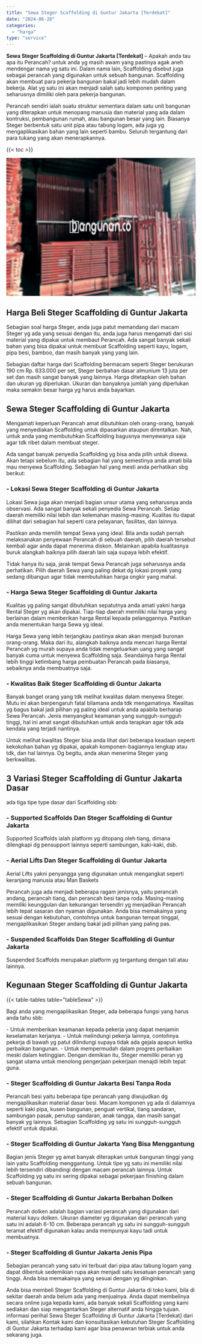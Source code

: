 ```yaml
---
title: "Sewa Steger Scaffolding di Guntur Jakarta [Terdekat]"
date: "2024-06-28"
categories: 
  - "harga"
type: "service"
---
```


**Sewa Steger Scaffolding di Guntur Jakarta \[Terdekat\]** – Apakah anda tau apa itu Perancah? untuk anda yg masih awam yang pastinya agak aneh mendengar nama yg satu ini. Dalam nama lain, Scaffolding disebut juga sebagai perancah yang digunakan untuk sebuah bangunan. Scaffolding akan membuat para pekerja bangunan bakal jadi lebih mudah dalam bekerja. Alat yg satu ini akan menjadi salah satu komponen penting yang seharusnya dimiliki oleh para pekerja bangunan.

Perancah sendiri ialah suatu struktur sementara dalam satu unit bangunan yang diterapkan untuk menopang manusia dan material yang ada dalam kontruksi, pembangunan rumah, atau bangunan besar yang lain. Biasanya Steger berbentuk satu unit pipa atau tabung logam, ada juga yg mengaplikasikan bahan yang lain seperti bambu. Seluruh tergantung dari para tukang yang akan menerapkannya.

{{< toc >}}

![Sewa Steger Scaffolding di Guntur Jakarta [Terdekat]](/images/sewa-scaffolding-steger-09.png)

## Harga Beli Steger Scaffolding di Guntur Jakarta

Sebagian soal harga Steger, anda juga patut memandang dari macam Steger yg ada yang sesuai dengan itu, anda juga harus mengamati dari sisi material yang dipakai untuk membaut Perancah. Ada sangat banyak sekali bahan yang bisa dipakai untuk membuat Scaffolding seperti kayu, logam, pipa besi, bamboo, dan masih banyak yang yang lain.

Sebagian daftar harga dari Scaffolding bermacam seperti Steger berukuran 190 cm Rp. 633.000 per set, Steger berbahan dasar almunium 13 juta per set dan masih sangat banyak yang lainnya. Harga ditetapkan oleh bahan dan ukuran yg diperlukan. Ukuran dan banyaknya jumlah yang diperlukan maka semakin besar harga yg harus anda bayarkan.

## Sewa Steger Scaffolding di Guntur Jakarta

Mengamati keperluan Perancah amat dibutuhkan oleh orang-orang, banyak yang menyediakan Scaffolding untuk dipasarkan ataupun direntalkan. Nah, untuk anda yang membutuhkan Scaffolding bagusnya menyewanya saja agar tdk ribet dalam membuat steger.

Ada sangat banyak penyedia Scaffolding yg bisa anda pilih untuk disewa. Akan tetapi sebelum itu, ada sebagian hal yang semestinya anda amati bila mau menyewa Scaffolding. Sebagian hal yang mesti anda perhatikan sbg berikut:

### \- Lokasi Sewa Steger Scaffolding di Guntur Jakarta

Lokasi Sewa juga akan menjadi bagian unsur utama yang seharusnya anda observasi. Ada sangat banyak sekali penyedia Sewa Perancah. Setiap daerah memiliki nilai lebih dan kelemahan masing-masing. Kualitas itu dapat dilihat dari sebagian hal seperti cara pelayanan, fasilitas, dan lainnya.

Pastikan anda memilih tempat Sewa yang ideal. Bila anda sudah pernah melaksanakan penyewaan Perancah di sebuah daerah, pilih daerah tersebut kembali agar anda dapat menerima diskon. Melainkan apabila kualitasnya buruk alangkah baiknya pilih daerah lain saja supaya lebih efektif.

Tidak hanya itu saja, jarak tempat Sewa Perancah juga seharusnya anda perhatikan. Pilih daerah Sewa yang paling dekat dg lokasi proyek yang sedang dibangun agar tidak membutuhkan harga ongkir yang mahal.

### \- Harga Sewa Steger Scaffolding di Guntur Jakarta

Kualitas yg paling sangat dibutuhkan sepatutnya anda amati yakni harga Rental Steger yg akan dipakai. Tiap-tiap daerah memiliki nilai harga yang berlainan dalam memberikan harga Rental kepada pelanggannya. Pastikan anda menentukan harga Sewa yg ideal.

Harga Sewa yang lebih terjangkau pastinya akan akan menjadi buronan orang-orang. Maka dari itu, alangkah baiknya anda mencari harga Rental Perancah yg murah supaya anda tidak mengeluarkan uang yang sangat banyak cuma untuk menyewa Scaffolding saja. Seandainya harga Rental lebih tinggi ketimbang harga pembuatan Perancah pada biasanya, sebaiknya anda membuatnya saja.

### \- Kwalitas Baik Steger Scaffolding di Guntur Jakarta

Banyak banget orang yang tdk melihat kwalitas dalam menyewa Steger. Mutu ini akan berpengaruh fatal bilamana anda tdk mengamatinya. Kwalitas yg bagus bakal jadi pilihan yg paling ideal untuk anda apabila berharap Sewa Perancah. Jenis menyangkut keamanan yang sungguh-sungguh tinggi, hal ini amat sangat dibutuhkan untuk anda terapkan agar tdk ada kendala yang terjadi nantinya.

Untuk melihat kwalitas Steger bisa anda lihat dari beberapa keadaan seperti kekokohan bahan yg dipakai, apakah komponen-bagiannya lengkap atau tdk, dan hal lainnya. Dg begitu, anda akan menerima Steger yang berkwalitas.

## 3 Variasi Steger Scaffolding di Guntur Jakarta Dasar

ada tiga tipe type dasar dari Scaffolding sbb:

### \- Supported Scaffolds Dan Steger Scaffolding di Guntur Jakarta

Supported Scaffolds ialah platform yg ditopang oleh tiang, dimana dilengkapi dg pensupport lainnya seperti sambungan, kaki-kaki, dsb.

### \- Aerial Lifts Dan Steger Scaffolding di Guntur Jakarta

Aerial Lifts yakni penyangga yang digunakan untuk mengangkat seperti keranjang manusia atau Man Baskets

Perancah juga ada menjadi beberapa ragam jenisnya, yaitu perancah andang, perancah tiang, dan perancah besi tanpa roda. Masing-masing memiliki keunggulan dan kekurangan tersendiri yg menjadikan Perancah lebih tepat sasaran dan nyaman digunakan. Anda bisa memakainya yang sesuai dengan kebutuhan, contohnya untuk bangunan tempat tinggal, mengaplikasikan Steger andang bakal jadi pilihan yang paling pas.

### \- Suspended Scaffolds Dan Steger Scaffolding di Guntur Jakarta

Suspended Scaffolds merupakan platform yg tergantung dengan tali atau lainnya.

## Kegunaan Steger Scaffolding di Guntur Jakarta

{{< table-tables table="tableSewa" >}}

Bagi anda yang mengaplikasikan Steger, ada beberapa fungsi yang harus anda tahu sbb:

\- Untuk memberikan keamanan kepada pekerja yang dapat menjamin keselamatan kerjanya. - Untuk melindungi pekerja lainnya, contohnya pekerja di bawah yg patut dilindungi supaya tidak ada gejala apapun ketika perbaikan bangunan. - Untuk mempermudah dalam progres perbaikan meski dalam ketinggian. Dengan demikian itu, Steger memiliki peran yg sangat utama untuk menolong pengerjaan pekerjaan menajdi lebih tepat guna.

### \- Steger Scaffolding di Guntur Jakarta Besi Tanpa Roda

Perancah besi yaitu beberapa tipe perancah yang diwujudkan dg mengaplikasikan material dasar besi. Macam komponen yg ada di dalamnya seperti kaki pipa, kusen bangunan, penguat vertikal, tiang sandaran, sambungan pasak, penutup sandaran, anak tangga, dan masih sangat banyak yg lainnya. Sebagian Scaffolding yg satu ini sungguh-sungguh efektif untuk dipakai.

### \- Steger Scaffolding di Guntur Jakarta Yang Bisa Menggantung

Bagian jenis Steger yg amat banyak diterapkan untuk bangunan tinggi yang lain yaitu Scaffolding menggantung. Untuk tipe yg satu ini memiliki nilai lebih tersendiri dibandingi dengan macam perancah lainnya. Untuk Scaffolding yg satu ini sering dipakai sebagai pekerjaan finishing dalam sebuah bangunan.

### \- Steger Scaffolding di Guntur Jakarta Berbahan Dolken

Perancah dolken adalah bagian variasi perancah yang digunakan dari material kayu dolken. Ukuran diameter yg digunakan dari perancah yang satu ini adalah 6-10 cm. Beberapa perancah yg satu ini sungguh-sungguh teramat efektif digunakan kalau anda mempunyai kayu tadi untuk membuatnya.

### \- Steger Scaffolding di Guntur Jakarta Jenis Pipa

Sebagian perancah yang satu ini terbuat dari pipa atau tabung logam yang dapat dibentuk sedemikian rupa akan menjadi satu kesatuan perancah yang tinggi. Anda bisa memakainya yang sesuai dengan yg diinginkan.

Anda bisa membeli Steger Scaffolding di Guntur Jakarta di toko kami, bila di sekitar daerah anda belum ada yang menjualnya. Anda dapat membelinya secara online juga kepada kami, ada banyak sekali Scaffolding yang kami sediakan dan siap mengantarkan Steger alternatif anda hingga tujuan. informasi perihal Sewa Steger Scaffolding di Guntur Jakarta \[Terdekat\] dari kami, silahkan Kontak kami dan konsultasikan kebutuhan Steger Scaffolding di Guntur Jakarta terhadap kami agar bisa penawran terbiak untuk anda sekarang juga.
